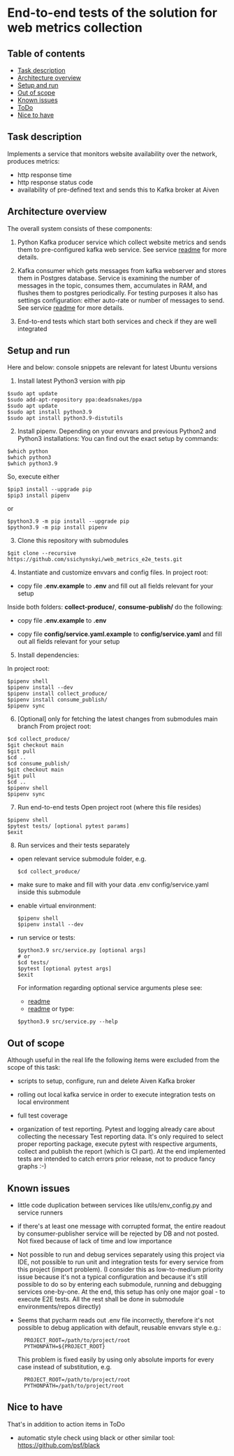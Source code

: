 # End-to-end tests of the solution for web metrics collection

## Table of contents
- [Task description](#task-description)
- [Architecture overview](#architecture-overview)
- [Setup and run](#setup-and-run)
- [Out of scope](#out-of-scope)
- [Known issues](#known-issues)
- [ToDo](#todo)
- [Nice to have](#nice-to-have)

## Task description
Implements a service that monitors website availability over the network, produces metrics:
- http response time
- http response status code
- availability of pre-defined text
and sends this to Kafka broker at Aiven

## Architecture overview
The overall system consists of these components:

1. Python Kafka producer service which collect website metrics and
sends them to pre-configured kafka web service. See service [readme](https://github.com/ssichynskyi/web_metric_collection/blob/main/README.md)
for more details.

2. Kafka consumer which gets messages from kafka webserver and stores them
in Postgres database. Service is examining the number of messages in the topic,
  consumes them, accumulates in RAM, and flushes them to postgres periodically.
   For testing purposes it also has settings configuration: either auto-rate or
   number of messages to send. See service [readme](https://github.com/ssichynskyi/web_metrics_posting/blob/main/README.md)
for more details.

3. End-to-end tests which start both services and check if they are well integrated

## Setup and run
Here and below: console snippets are relevant for latest Ubuntu versions
1. Install latest Python3 version with pip
```console
$sudo apt update
$sudo add-apt-repository ppa:deadsnakes/ppa
$sudo apt update
$sudo apt install python3.9
$sudo apt install python3.9-distutils
```
2. Install pipenv. Depending on your envvars and previous Python2 and Python3 installations:
You can find out the exact setup by commands:
```console
$which python
$which python3
$which python3.9
```
So, execute either
```console
$pip3 install --upgrade pip
$pip3 install pipenv
```
or
```console
$python3.9 -m pip install --upgrade pip
$python3.9 -m pip install pipenv
```
3. Clone this repository with submodules
```console
$git clone --recursive https://github.com/ssichynskyi/web_metrics_e2e_tests.git
```
4. Instantiate and customize envvars and config files.
In project root:
- copy file **.env.example** to **.env** and fill out all fields relevant for your setup

Inside both folders: **collect-produce/**, **consume-publish/** do the following:
- copy file **.env.example** to **.env**

- copy file **config/service.yaml.example** to **config/service.yaml**
and fill out all fields relevant for your setup

5. Install dependencies:

In project root:
```console
$pipenv shell
$pipenv install --dev
$pipenv install collect_produce/
$pipenv install consume_publish/
$pipenv sync
```

6. \[Optional\] only for fetching the latest changes from submodules main branch
From project root:
```console
$cd collect_produce/
$git checkout main
$git pull
$cd ..
$cd consume_publish/
$git checkout main
$git pull
$cd ..
$pipenv shell
$pipenv sync
```

7. Run end-to-end tests
Open project root (where this file resides)
```console
$pipenv shell
$pytest tests/ [optional pytest params]
$exit
```

8. Run services and their tests separately
- open relevant service submodule folder, e.g.
  ```console
  $cd collect_produce/
  ```

- make sure to make and fill with your data .env config/service.yaml inside this submodule

- enable virtual environment:
  ```console
  $pipenv shell
  $pipenv install --dev
  ```

- run service or tests:
  ```console
  $python3.9 src/service.py [optional args]
  # or
  $cd tests/
  $pytest [optional pytest args]
  $exit
  ```

  For information regarding optional service arguments plese see:
  - [readme](https://github.com/ssichynskyi/web_metric_collection/blob/main/README.md)
  - [readme](https://github.com/ssichynskyi/web_metrics_posting/blob/main/README.md)
  or type:
  ```console
  $python3.9 src/service.py --help
  ```

## Out of scope
Although useful in the real life the following items were excluded from the scope of this task:

- scripts to setup, configure, run and delete Aiven Kafka broker

- rolling out local kafka service in order to execute integration tests on local environment

- full test coverage

- organization of test reporting. Pytest and logging already care about collecting the necessary
  Test reporting data. It's only required to select proper reporting package, execute pytest with
  respective arguments, collect and publish the report (which is CI part). At the end implemented
  tests are intended to catch errors prior release, not to produce fancy graphs :-)

## Known issues
- little code duplication between services like utils/env_config.py and service runners

- if there's at least one message with corrupted format, the entire readout by consumer-publisher service
  will be rejected by DB and not posted. Not fixed because of lack of time and low importance

- Not possible to run and debug services separately using this project via IDE, not possible to run
  unit and integration tests for every service from this project (import problem).
  (I consider this as low-to-medium priority issue because it's not a typical configuration and
  because it's still possible to do so by entering each submodule, running and debugging services one-by-one.
  At the end, this setup has only one major goal - to execute E2E tests. All the rest shall be done in
  submodule environments/repos directly)

- Seems that pycharm reads out .env file incorrectly, therefore it's not possible to debug application
  with default, reusable envvars style e.g.:
  ```dotenv
    PROJECT_ROOT=/path/to/project/root
    PYTHONPATH=${PROJECT_ROOT}
  ```
  This problem is fixed easily by using only absolute imports for every case instead of substitution, e.g.
  ```dotenv
    PROJECT_ROOT=/path/to/project/root
    PYTHONPATH=/path/to/project/root
  ```

## Nice to have
That's in addition to action items in ToDo
- automatic style check using black or other similar tool: https://github.com/psf/black
